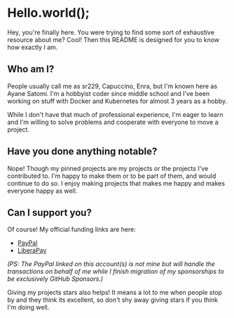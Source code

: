 # Hello.world();

Hey, you're finally here. You were trying to find some sort of exhaustive resource about me? Cool! Then this README is designed for you to know how exactly I am.


## Who am I?

People usually call me as sr229, Capuccino, Enra, but I'm known here as Ayane Satomi. I'm a hobbyist coder since middle school and I've been working on stuff with Docker and Kubernetes for almost 3 years as a hobby.

While I don't have that much of professional experience, I'm eager to learn and I'm willing to solve problems and cooperate with everyone to move a project. 


## Have you done anything notable?

Nope! Though my pinned projects are my projects or the projects I've contributed to. I'm happy to make them or to be part of them, and would continue to do so. I enjoy making projects that makes me happy and makes everyone happy as well.


## Can I support you?

Of course! My official funding links are here:

- [PayPal](https://paypal.me/sr229)
- [LiberaPay](https://liberapay.com/chinodesuuu/)

*(PS: The PayPal linked on this account(s) is not mine but will handle the transactions on behalf of me while I finish migration of my sponsorships to be exclusively GitHub Sponsors.)*

Giving my projects stars also helps! It means a lot to me when people stop by and they think its excellent, so don't shy away giving stars if you think I'm doing well.
